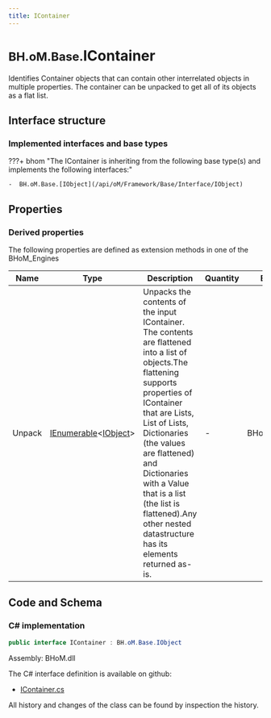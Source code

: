 ```yaml
---
title: IContainer
---
```


# <small>BH.oM.Base.</small>**IContainer**

Identifies Container objects that can contain other interrelated objects in multiple properties. The container can be unpacked to get all of its objects as a flat list.

## Interface structure

### Implemented interfaces and base types

???+ bhom "The IContainer is inheriting from the following base type(s) and implements the following interfaces:"

    -  BH.oM.Base.[IObject](/api/oM/Framework/Base/Interface/IObject)


## Properties

### Derived properties

The following properties are defined as extension methods in one of the BHoM_Engines

| Name             | Type             | Description      | Quantity         | Engine           |
|------------------|------------------|------------------|------------------|------------------|
| Unpack | [IEnumerable](https://learn.microsoft.com/en-us/dotnet/api/System.Collections.Generic.IEnumerable-1?view=netstandard-2.0)&lt;[IObject](/api/oM/Framework/Base/Interface/IObject)&gt; | Unpacks the contents of the input IContainer. The contents are flattened into a list of objects.The flattening supports properties of IContainer that are Lists, List of Lists, Dictionaries (the values are flattened) and Dictionaries with a Value that is a list (the list is flattened).Any other nested datastructure has its elements returned as-is. | - | BHoM_Engine |


## Code and Schema

### C# implementation

``` C# title="C#"
public interface IContainer : BH.oM.Base.IObject
```

Assembly: BHoM.dll

The C# interface definition is available on github:

- [IContainer.cs](https://github.com/BHoM/BHoM/blob/develop/BHoM/Interface\IContainer.cs)

All history and changes of the class can be found by inspection the history.
